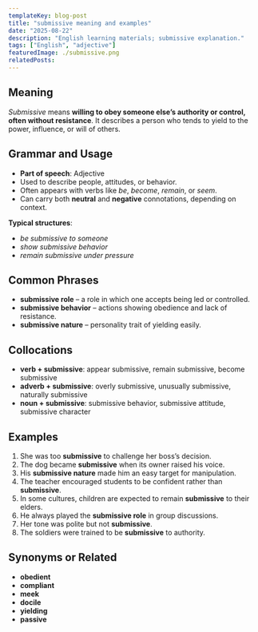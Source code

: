 ```yaml
---
templateKey: blog-post
title: "submissive meaning and examples"
date: "2025-08-22"
description: "English learning materials; submissive explanation."
tags: ["English", "adjective"]
featuredImage: ./submissive.png
relatedPosts:
---
```


## Meaning

_Submissive_ means **willing to obey someone else’s authority or control, often without resistance**. It describes a person who tends to yield to the power, influence, or will of others.

## Grammar and Usage

- **Part of speech**: Adjective
- Used to describe people, attitudes, or behavior.
- Often appears with verbs like _be_, _become_, _remain_, or _seem_.
- Can carry both **neutral** and **negative** connotations, depending on context.

**Typical structures**:

- _be submissive to someone_
- _show submissive behavior_
- _remain submissive under pressure_

## Common Phrases

- **submissive role** – a role in which one accepts being led or controlled.
- **submissive behavior** – actions showing obedience and lack of resistance.
- **submissive nature** – personality trait of yielding easily.

## Collocations

- **verb + submissive**: appear submissive, remain submissive, become submissive
- **adverb + submissive**: overly submissive, unusually submissive, naturally submissive
- **noun + submissive**: submissive behavior, submissive attitude, submissive character

## Examples

1. She was too **submissive** to challenge her boss’s decision.
2. The dog became **submissive** when its owner raised his voice.
3. His **submissive nature** made him an easy target for manipulation.
4. The teacher encouraged students to be confident rather than **submissive**.
5. In some cultures, children are expected to remain **submissive** to their elders.
6. He always played the **submissive role** in group discussions.
7. Her tone was polite but not **submissive**.
8. The soldiers were trained to be **submissive** to authority.

## Synonyms or Related

- **obedient**
- **compliant**
- **meek**
- **docile**
- **yielding**
- **passive**
